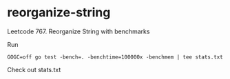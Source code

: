 # reorganize-string
Leetcode 767. Reorganize String with benchmarks

Run

``GOGC=off go test -bench=. -benchtime=100000x -benchmem | tee stats.txt``

Check out stats.txt